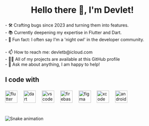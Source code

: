 <h1 align="center">Hello there 👋, I'm Devlet!</h1>

###

<p align="left">- 🛠️ Crafting bugs since 2023 and turning them into features.<br>- 📚 Currently deepening my expertise in Flutter and Dart.<br>- 🧐 Fun fact: I often say I'm a 'night owl' in the developer community.</p>

###

<p align="left">- 📫 How to reach me: devletb@icloud.com<br>- 👨‍💻 All of my projects are available at this GitHub profile<br>- 💬 Ask me about anything, I am happy to help!</p>

###

<h2 align="left">I code with</h2>

###

<div align="left">
  <img src="https://cdn.jsdelivr.net/gh/devicons/devicon/icons/flutter/flutter-original.svg" height="40" alt="flutter logo"  />
  <img width="12" />
  <img src="https://cdn.jsdelivr.net/gh/devicons/devicon/icons/dart/dart-original.svg" height="40" alt="dart logo"  />
  <img width="12" />
  <img src="https://cdn.jsdelivr.net/gh/devicons/devicon/icons/vscode/vscode-original.svg" height="40" alt="vscode logo"  />
  <img width="12" />
  <img src="https://cdn.jsdelivr.net/gh/devicons/devicon/icons/firebase/firebase-plain.svg" height="40" alt="firebase logo"  />
  <img width="12" />
  <img src="https://cdn.jsdelivr.net/gh/devicons/devicon/icons/figma/figma-original.svg" height="40" alt="figma logo"  />
  <img width="12" />
  <img src="https://cdn.jsdelivr.net/gh/devicons/devicon/icons/xcode/xcode-original.svg" height="40" alt="xcode logo"  />
  <img width="12" />
  <img src="https://cdn.jsdelivr.net/gh/devicons/devicon/icons/androidstudio/androidstudio-original.svg" height="40" alt="androidstudio logo"  />
</div>

###

<br clear="both">

<img src="https://raw.githubusercontent.com/DevletBoltaev/DevletBoltaev/output/snake.svg" alt="Snake animation" />

###
